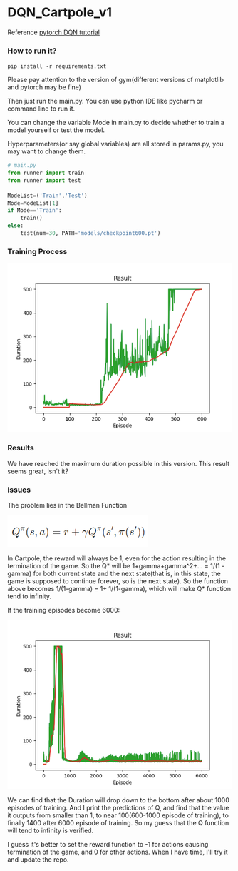 # DQN_Cartpole_v1

Reference [pytorch DQN tutorial](https://pytorch.org/tutorials/intermediate/reinforcement_q_learning.html)

### How to run it?

```
pip install -r requirements.txt
```

Please pay attention to the version of gym(different versions of matplotlib and pytorch may be fine)

Then just run the main.py. You can use python IDE like pycharm or command line to run it.

You can change the variable Mode in main.py to decide whether to train a model yourself or test the model.

Hyperparameters(or say global variables) are all stored in params.py, you may want to change them.

```python
# main.py
from runner import train
from runner import test

ModeList=('Train','Test')
Mode=ModeList[1]
if Mode=='Train':
    train()
else:
    test(num=30, PATH='models/checkpoint600.pt')
```

### Training Process

![](images/001.png)

### Results

We have reached the maximum duration possible in this version. This result seems great, isn't it?

### Issues

The problem lies in the Bellman Function

![](./images/003.png)

In Cartpole, the reward will always be 1, even for the action resulting in the termination of the game. So the Q* will be 1+gamma+gamma^2+... = 1/(1 - gamma) for both current state and the next state(that is, in this state, the game is supposed to continue forever, so is the next state). So the function above becomes 1/(1-gamma) = 1+ 1/(1-gamma), which will make Q* function tend to infinity.

If the training episodes become 6000:

![](images/002.png)

We can find that the Duration will drop down to the bottom after about 1000 episodes of training. And I print the predictions of Q, and find that the value it outputs from smaller than 1, to near 100(600-1000 episode of training), to finally 1400 after 6000 episode of training. So my guess that the Q function will tend to infinity is verified.

I guess it's better to set the reward function to -1 for actions causing termination of the game, and 0 for other actions. When I have time, I'll try it and update the repo.
